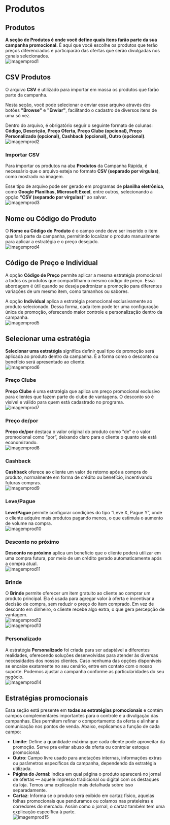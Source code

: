# **Produtos**

## Produtos
**A seção de Produtos é onde você define quais itens farão parte da sua campanha promocional.** É aqui que você escolhe os produtos que terão preços diferenciados e participarão das ofertas que serão divulgadas nos canais selecionados.  
![imagemprod1](imagemprod1)

## CSV Produtos
O arquivo **CSV** é utilizado para importar em massa os produtos que farão parte da campanha.

Nesta seção, você pode selecionar e enviar esse arquivo através dos botões **"Browse"** e **"Enviar"**, facilitando o cadastro de diversos itens de uma só vez.

Dentro do arquivo, é obrigatório seguir o seguinte formato de colunas: **Código, Descrição, Preço Oferta, Preço Clube (opcional), Preço Personalizado (opcional), Cashback (opcional), Outro (opcional)**.  
![imagemprod2](imagemprod2)

### Importar CSV
Para importar os produtos na aba **Produtos** da Campanha Rápida, é necessário que o arquivo esteja no formato **CSV (separado por vírgulas)**, como mostrado na imagem.

Esse tipo de arquivo pode ser gerado em programas de **planilha eletrônica**, como **Google Planilhas, Microsoft Excel**, entre outros, selecionando a opção **"CSV (separado por vírgulas)"** ao salvar.  
![imagemprod3](imagemprod3)

## Nome ou Código do Produto
O **Nome ou Código do Produto** é o campo onde deve ser inserido o item que fará parte da campanha, permitindo localizar o produto manualmente para aplicar a estratégia e o preço desejado.  
![imagemprod4](imagemprod4)

## Código de Preço e Individual
A opção **Código de Preço** permite aplicar a mesma estratégia promocional a todos os produtos que compartilham o mesmo código de preço. Essa abordagem é útil quando se deseja padronizar a promoção para diferentes variações de um mesmo item, como tamanhos ou sabores.

A opção **Individual** aplica a estratégia promocional exclusivamente ao produto selecionado. Dessa forma, cada item pode ter uma configuração única de promoção, oferecendo maior controle e personalização dentro da campanha.  
![imagemprod5](imagemprod5)

## Selecionar uma estratégia
**Selecionar uma estratégia** significa definir qual tipo de promoção será aplicada ao produto dentro da campanha. É a forma como o desconto ou benefício será apresentado ao cliente.  
![imagemprod6](imagemprod6)

### Preço Clube
**Preço Clube** é uma estratégia que aplica um preço promocional exclusivo para clientes que fazem parte do clube de vantagens. O desconto só é visível e válido para quem está cadastrado no programa.  
![imagemprod7](imagemprod7)

### Preço de/por
**Preço de/por** destaca o valor original do produto como “de” e o valor promocional como “por”, deixando claro para o cliente o quanto ele está economizando.  
![imagemprod8](imagemprod8)

### Cashback
**Cashback** oferece ao cliente um valor de retorno após a compra do produto, normalmente em forma de crédito ou benefício, incentivando futuras compras.  
![imagemprod9](imagemprod9)

### Leve/Pague
**Leve/Pague** permite configurar condições do tipo “Leve X, Pague Y”, onde o cliente adquire mais produtos pagando menos, o que estimula o aumento de volume na compra.  
![imagemprod10](imagemprod10)

### Desconto no próximo
**Desconto no próximo** aplica um benefício que o cliente poderá utilizar em uma compra futura, por meio de um crédito gerado automaticamente após a compra atual.  
![imagemprod11](imagemprod11)

### Brinde
O **Brinde** permite oferecer um item gratuito ao cliente ao comprar um produto principal. Ela é usada para agregar valor à oferta e incentivar a decisão de compra, sem reduzir o preço do item comprado. Em vez de desconto em dinheiro, o cliente recebe algo extra, o que gera percepção de vantagem.  
![imagemprod12](imagemprod12)  
![imagemprod13](imagemprod13)

### Personalizado
A estratégia **Personalizado** foi criada para ser adaptável a diferentes realidades, oferecendo soluções desenvolvidas para atender às diversas necessidades dos nossos clientes. Caso nenhuma das opções disponíveis se encaixe exatamente no seu cenário, entre em contato com o nosso suporte. Podemos ajustar a campanha conforme as particularidades do seu negócio.  
![imagemprod14](imagemprod14)

## Estratégias promocionais
Essa seção está presente em **todas as estratégias promocionais** e contém campos complementares importantes para o controle e a divulgação das campanhas. Eles permitem refinar o comportamento da oferta e alinhar a comunicação nos pontos de venda. Abaixo, explicamos a função de cada campo:

- **Limite**: Define a quantidade máxima que cada cliente pode aproveitar da promoção. Serve pra evitar abuso da oferta ou controlar estoque promocional.  
- **Outro**: Campo livre usado para anotações internas, informações extras ou parâmetros específicos da campanha, dependendo da estratégia utilizada.  
- **Página do Jornal**: Indica em qual página o produto aparecerá no jornal de ofertas — aquele impresso tradicional ou digital com os destaques da loja. Temos uma explicação mais detalhada sobre isso separadamente.  
- **Cartaz**: Informa se o produto será exibido em cartaz físico, aquelas folhas promocionais que penduramos ou colamos nas prateleiras e corredores do mercado. Assim como o jornal, o cartaz também tem uma explicação específica à parte.  
![imagemprod15](imagemprod15)

